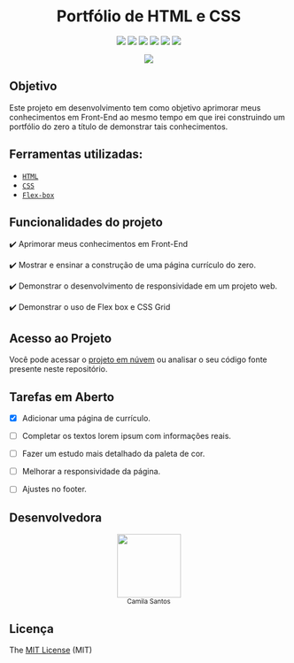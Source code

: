 <h1 align="center"> Portfólio de HTML e CSS </h1>

<p align="center">
<img src="https://img.shields.io/badge/license-MIT-ff69b4"/>
<img src="https://img.shields.io/badge/last%20commit-today-blue"/>
<img src="https://img.shields.io/github/forks/camscatt17/Portfolio_HTML_CSS"/>
<img src="https://img.shields.io/github/stars/camscatt17/Portfolio_HTML_CSS"/>
<img src="https://img.shields.io/github/issues/camscatt17/Portfolio_HTML_CSS"/>
<img src="https://img.shields.io/badge/status-em%20desenvolvimento-orange"/>
</p>

<p align="center">
   <img src="https://user-images.githubusercontent.com/39015235/222008280-2e7fee6f-fd22-436c-8c58-1610da84800c.gif" />
</p>   
  
   
## Objetivo
Este projeto em desenvolvimento tem como objetivo aprimorar meus conhecimentos em Front-End ao mesmo tempo em que irei construindo um portfólio do zero a título de demonstrar tais conhecimentos.

## Ferramentas utilizadas:
* [`HTML`](https://developer.mozilla.org/en-US/docs/Web/HTML)
* [`CSS`](https://developer.mozilla.org/en-US/docs/Web/CSS)
* [`Flex-box`](https://css-tricks.com/snippets/css/a-guide-to-flexbox/#aa-flexbox-properties)

## Funcionalidades do projeto

:heavy_check_mark: Aprimorar meus conhecimentos em Front-End

:heavy_check_mark: Mostrar e ensinar a construção de uma página currículo do zero.

:heavy_check_mark: Demonstrar o desenvolvimento de responsividade em um projeto web.

:heavy_check_mark: Demonstrar o uso de Flex box e CSS Grid

## Acesso ao Projeto
Você pode acessar o [projeto em núvem](https://portfolio-html-css-rho.vercel.app/) ou analisar o seu código fonte presente neste repositório.

## Tarefas em Aberto
- [X] Adicionar uma página de currículo.

- [ ] Completar os textos lorem ipsum com informações reais.

- [ ] Fazer um estudo mais detalhado da paleta de cor.

- [ ] Melhorar a responsividade da página.

- [ ] Ajustes no footer.

## Desenvolvedora
<p align="center">
   <img src="https://user-images.githubusercontent.com/39015235/221927226-3240dc62-54f3-4aa4-8b0d-58bdb44090be.png" width=115><br><sub>Camila Santos</sub>
</p>  

## Licença
The [MIT License](License.txt) (MIT)
